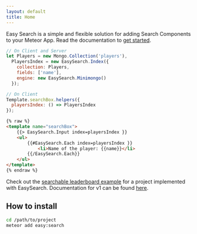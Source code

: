 ```yaml
---
layout: default
title: Home
---
```


Easy Search is a simple and flexible solution for adding Search Components to your Meteor App. Read the documentation to [get started](getting-started).

```javascript
// On Client and Server
let Players = new Mongo.Collection('players'),
  PlayersIndex = new EasySearch.Index({
    collection: Players,
    fields: ['name'],
    engine: new EasySearch.Minimongo()
  });
```

```javascript
// On Client
Template.searchBox.helpers({
  playersIndex: () => PlayersIndex
});
```

```html
{% raw %}
<template name="searchBox">
    {{> EasySearch.Input index=playersIndex }}
    <ul>
        {{#EasySearch.Each index=playersIndex }}
            <li>Name of the player: {{name}}</li>
        {{/EasySearch.Each}}
    </ul>
</template>
{% endraw %}
```

Check out the [searchable leaderboard example](https://github.com/matteodem/easy-search-leaderboard) for a project implemented with EasySearch.
Documentation for v1 can be found [here](https://github.com/matteodem/meteor-easy-search/tree/gh-pages/_v1docs).

## How to install

```sh
cd /path/to/project
meteor add easy:search
```
